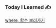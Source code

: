 ### Today I Learned ✍️

[where, 함수 보러가기](https://silicon-echinodon-49c.notion.site/where-21ba564bc239809dbeb8e5f706ca4998)